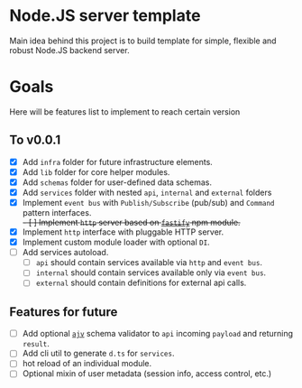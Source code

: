 # Node.JS server template

Main idea behind this project is to build template for simple, flexible and robust Node.JS backend server.

# Goals
Here will be features list to implement to reach certain version
## To v0.0.1

- [x] Add `infra` folder for future infrastructure elements.
- [x] Add `lib` folder for core helper modules.
- [x] Add `schemas` folder for user-defined data schemas.
- [x] Add `services` folder with nested `api`, `internal` and `external` folders
- [x] Implement `event bus` with `Publish/Subscribe` (pub/sub) and `Command` pattern interfaces.  
~~- [ ] Implement `http` server based on [`fastify`](https://www.npmjs.com/package/fastify) npm module.~~
- [x] Implement `http` interface with pluggable HTTP server.
- [x] Implement custom module loader with optional `DI`.
- [ ] Add services autoload.
  - [ ] `api` should contain services available via `http` and `event bus`.
  - [ ] `internal` should contain services available only via `event bus`.
  - [ ] `external` should contain definitions for external api calls.

## Features for future
- [ ] Add optional [`ajv`](https://ajv.js.org/) schema validator to `api` incoming `payload` and returning `result`.
- [ ] Add cli util to generate `d.ts` for `services`.
- [ ] hot reload of an individual module.
- [ ] Optional mixin of user metadata (session info, access control, etc.)
